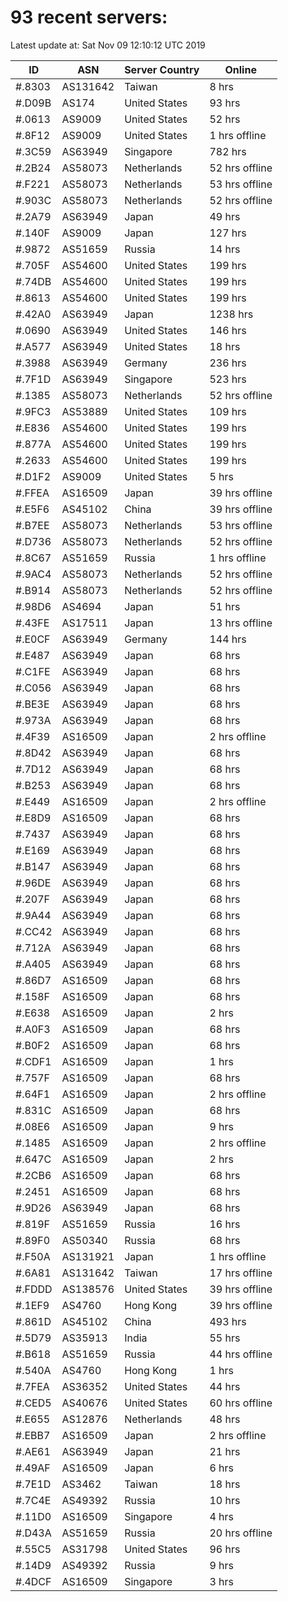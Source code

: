 # 93 recent servers:

Latest update at: Sat Nov 09 12:10:12 UTC 2019

| ID | ASN | Server Country | Online |
| -- | --- | -------------- | ------ |
| #.8303 | AS131642 | Taiwan | 8 hrs |
| #.D09B | AS174 | United States | 93 hrs |
| #.0613 | AS9009 | United States | 52 hrs |
| #.8F12 | AS9009 | United States | 1 hrs offline |
| #.3C59 | AS63949 | Singapore | 782 hrs |
| #.2B24 | AS58073 | Netherlands | 52 hrs offline |
| #.F221 | AS58073 | Netherlands | 53 hrs offline |
| #.903C | AS58073 | Netherlands | 52 hrs offline |
| #.2A79 | AS63949 | Japan | 49 hrs |
| #.140F | AS9009 | Japan | 127 hrs |
| #.9872 | AS51659 | Russia | 14 hrs |
| #.705F | AS54600 | United States | 199 hrs |
| #.74DB | AS54600 | United States | 199 hrs |
| #.8613 | AS54600 | United States | 199 hrs |
| #.42A0 | AS63949 | Japan | 1238 hrs |
| #.0690 | AS63949 | United States | 146 hrs |
| #.A577 | AS63949 | United States | 18 hrs |
| #.3988 | AS63949 | Germany | 236 hrs |
| #.7F1D | AS63949 | Singapore | 523 hrs |
| #.1385 | AS58073 | Netherlands | 52 hrs offline |
| #.9FC3 | AS53889 | United States | 109 hrs |
| #.E836 | AS54600 | United States | 199 hrs |
| #.877A | AS54600 | United States | 199 hrs |
| #.2633 | AS54600 | United States | 199 hrs |
| #.D1F2 | AS9009 | United States | 5 hrs |
| #.FFEA | AS16509 | Japan | 39 hrs offline |
| #.E5F6 | AS45102 | China | 39 hrs offline |
| #.B7EE | AS58073 | Netherlands | 53 hrs offline |
| #.D736 | AS58073 | Netherlands | 52 hrs offline |
| #.8C67 | AS51659 | Russia | 1 hrs offline |
| #.9AC4 | AS58073 | Netherlands | 52 hrs offline |
| #.B914 | AS58073 | Netherlands | 52 hrs offline |
| #.98D6 | AS4694 | Japan | 51 hrs |
| #.43FE | AS17511 | Japan | 13 hrs offline |
| #.E0CF | AS63949 | Germany | 144 hrs |
| #.E487 | AS63949 | Japan | 68 hrs |
| #.C1FE | AS63949 | Japan | 68 hrs |
| #.C056 | AS63949 | Japan | 68 hrs |
| #.BE3E | AS63949 | Japan | 68 hrs |
| #.973A | AS63949 | Japan | 68 hrs |
| #.4F39 | AS16509 | Japan | 2 hrs offline |
| #.8D42 | AS63949 | Japan | 68 hrs |
| #.7D12 | AS63949 | Japan | 68 hrs |
| #.B253 | AS63949 | Japan | 68 hrs |
| #.E449 | AS16509 | Japan | 2 hrs offline |
| #.E8D9 | AS16509 | Japan | 68 hrs |
| #.7437 | AS63949 | Japan | 68 hrs |
| #.E169 | AS63949 | Japan | 68 hrs |
| #.B147 | AS63949 | Japan | 68 hrs |
| #.96DE | AS63949 | Japan | 68 hrs |
| #.207F | AS63949 | Japan | 68 hrs |
| #.9A44 | AS63949 | Japan | 68 hrs |
| #.CC42 | AS63949 | Japan | 68 hrs |
| #.712A | AS63949 | Japan | 68 hrs |
| #.A405 | AS63949 | Japan | 68 hrs |
| #.86D7 | AS16509 | Japan | 68 hrs |
| #.158F | AS16509 | Japan | 68 hrs |
| #.E638 | AS16509 | Japan | 2 hrs |
| #.A0F3 | AS16509 | Japan | 68 hrs |
| #.B0F2 | AS16509 | Japan | 68 hrs |
| #.CDF1 | AS16509 | Japan | 1 hrs |
| #.757F | AS16509 | Japan | 68 hrs |
| #.64F1 | AS16509 | Japan | 2 hrs offline |
| #.831C | AS16509 | Japan | 68 hrs |
| #.08E6 | AS16509 | Japan | 9 hrs |
| #.1485 | AS16509 | Japan | 2 hrs offline |
| #.647C | AS16509 | Japan | 2 hrs |
| #.2CB6 | AS16509 | Japan | 68 hrs |
| #.2451 | AS16509 | Japan | 68 hrs |
| #.9D26 | AS63949 | Japan | 68 hrs |
| #.819F | AS51659 | Russia | 16 hrs |
| #.89F0 | AS50340 | Russia | 68 hrs |
| #.F50A | AS131921 | Japan | 1 hrs offline |
| #.6A81 | AS131642 | Taiwan | 17 hrs offline |
| #.FDDD | AS138576 | United States | 39 hrs offline |
| #.1EF9 | AS4760 | Hong Kong | 39 hrs offline |
| #.861D | AS45102 | China | 493 hrs |
| #.5D79 | AS35913 | India | 55 hrs |
| #.B618 | AS51659 | Russia | 44 hrs offline |
| #.540A | AS4760 | Hong Kong | 1 hrs |
| #.7FEA | AS36352 | United States | 44 hrs |
| #.CED5 | AS40676 | United States | 60 hrs offline |
| #.E655 | AS12876 | Netherlands | 48 hrs |
| #.EBB7 | AS16509 | Japan | 2 hrs offline |
| #.AE61 | AS63949 | Japan | 21 hrs |
| #.49AF | AS16509 | Japan | 6 hrs |
| #.7E1D | AS3462 | Taiwan | 18 hrs |
| #.7C4E | AS49392 | Russia | 10 hrs |
| #.11D0 | AS16509 | Singapore | 4 hrs |
| #.D43A | AS51659 | Russia | 20 hrs offline |
| #.55C5 | AS31798 | United States | 96 hrs |
| #.14D9 | AS49392 | Russia | 9 hrs |
| #.4DCF | AS16509 | Singapore | 3 hrs |

